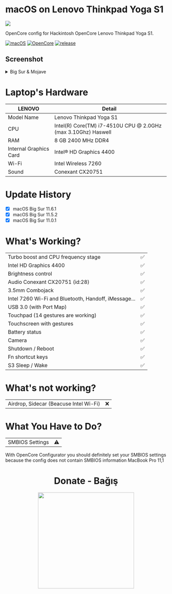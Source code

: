 <!-- omit in toc -->
# macOS on Lenovo Thinkpad Yoga S1

<img align="center" src="https://github.com/yusufklncc/Lenovo-Thinkpad-Yoga-S1-Hackintosh/blob/main/macOS%20Lenovo%20Thinkpad%20Yoga%20S1.png">

OpenCore config for Hackintosh OpenCore Lenovo Thinkpad Yoga S1.

[![macOS](https://img.shields.io/badge/macOS-11.6.1-orange)](https://www.apple.com/tr/macos/big-sur/)
[![OpenCore](https://img.shields.io/badge/OpenCore-0.7.4-9cf)](https://github.com/acidanthera/OpenCorePkg)
[![release](https://img.shields.io/badge/download-lastest%20version-blue.svg)](https://github.com/yusufklncc/Lenovo-Thinkpad-Yoga-S1-Hackintosh/releases)

## Screenshot
<details>
<summary>Big Sur & Mojave</summary>

![](https://github.com/yusufklncc/Lenovo-Thinkpad-Yoga-S1-Hackintosh/blob/main/BigSur.png)
![](https://github.com/yusufklncc/Lenovo-Thinkpad-Yoga-S1-Hackintosh/blob/main/Mojave.png)

</details>

<!-- omit in toc -->
# Laptop's Hardware

| **LENOVO** | Detail                                                  |
| ------------------- | ------------------------------------------- |
| Model Name      | Lenovo Thinkpad Yoga S1      |
| CPU              | Intel(R) Core(TM) i7-4510U CPU @ 2.0GHz (max 3.10Ghz) Haswell             |
| RAM           | 8 GB 2400 MHz DDR4    |
| Internal Graphics Card | Intel® HD Graphics 4400                     |
| Wi-Fi             | Intel Wireless 7260 |
| Sound       | Conexant CX20751                       |

# Update History
- [x] macOS Big Sur 11.6.1
- [x] macOS Big Sur 11.5.2
- [x] macOS Big Sur 11.0.1

# What's Working?
|                                 |                                    |
| -----------------------------------  | -------- |
|  Turbo boost and CPU frequency stage |  ✅  |
|  Intel HD Graphics 4400              |  ✅  |
|  Brightness control                  |  ✅  |
|  Audio Conexant CX20751 (id:28)      |  ✅  |
|  3.5mm Combojack                     |  ✅  |
|  Intel 7260 Wi-Fi and Bluetooth, Handoff, iMessage...         |  ✅  |
|  USB 3.0 (with Port Map)        |  ✅  |
|  Touchpad (14 gestures are working)   |  ✅  |
|  Touchscreen with gestures           |  ✅  |
|  Battery status   |  ✅  |
|  Camera   |  ✅  |
|  Shutdown / Reboot   |  ✅  |
|  Fn shortcut keys   |  ✅  | 
|  S3 Sleep / Wake   |  ✅  |

# What's not working?
|                                 |                                    |
| -----------------------------------  | -------- |
|  Airdrop, Sidecar (Beacuse Intel Wi-Fi)   | ❌ |

# What You Have to Do?
|                                 |                                    |
| -----------------------------------  | -------- |
|  SMBIOS Settings  | ⚠️ |
 
With OpenCore Configurator you should definitely set your SMBIOS settings because the config does not contain SMBIOS information MacBook Pro 11,1

<h1 align="center"> Donate - Bağış </h1>
<p align="center">
<a href="https://github.com/yusufklncc/yusufklncc/blob/main/Donate%20-%20Ba%C4%9F%C4%B1%C5%9F.md">
  <img src="https://github.com/yusufklncc/yusufklncc/blob/main/Resources/Donate.png" width="300">
